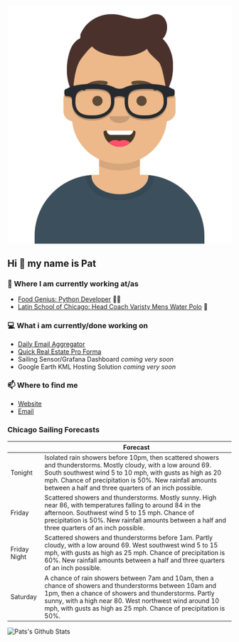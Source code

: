 [![Social banner for p-j-falconer](https://raw.githubusercontent.com/P-J-FALCONER/P-J-FALCONER/master/assets/avataaars.svg)](https://patfalconer.com/)
## Hi :wave: my name is Pat

### 💼 Where I am currently working at/as
- [Food Genius: Python Developer](https://getfoodgenius.com/) 🍔🐍
- [Latin School of Chicago: Head Coach Varisty Mens Water Polo](https://www.latinschool.org/) 🤽


### 💻 What i am currently/done working on
 - [Daily Email Aggregator](https://github.com/P-J-FALCONER/dott_daily_mail)
 - [Quick Real Estate Pro Forma](https://github.com/P-J-FALCONER/henry)
 - Sailing Sensor/Grafana Dashboard *coming very soon*
 - Google Earth KML Hosting Solution *coming very soon*

### 📫 Where to find me
 - [Website](https://patfalconer.com/)
 - [Email](mailto:patrick.j.falconer@gmail.com)


### Chicago Sailing Forecasts
|   | Forecast  |
|---|---|
| Tonight | Isolated rain showers before 10pm, then scattered showers and thunderstorms. Mostly cloudy, with a low around 69. South southwest wind 5 to 10 mph, with gusts as high as 20 mph. Chance of precipitation is 50%. New rainfall amounts between a half and three quarters of an inch possible. |
| Friday | Scattered showers and thunderstorms. Mostly sunny. High near 86, with temperatures falling to around 84 in the afternoon. Southwest wind 5 to 15 mph. Chance of precipitation is 50%. New rainfall amounts between a half and three quarters of an inch possible. |
| Friday Night | Scattered showers and thunderstorms before 1am. Partly cloudy, with a low around 69. West southwest wind 5 to 15 mph, with gusts as high as 25 mph. Chance of precipitation is 60%. New rainfall amounts between a half and three quarters of an inch possible. |
| Saturday | A chance of rain showers between 7am and 10am, then a chance of showers and thunderstorms between 10am and 1pm, then a chance of showers and thunderstorms. Partly sunny, with a high near 80. West northwest wind around 10 mph, with gusts as high as 25 mph. Chance of precipitation is 50%. |

![Pats's Github Stats](https://github-readme-stats.vercel.app/api?username=p-j-falconer&show_icons=true&theme=radical)
